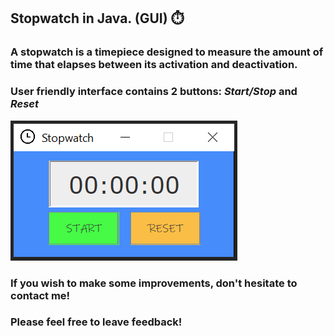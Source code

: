 ## Stopwatch in Java. (GUI) ⏱️

### A stopwatch is a timepiece designed to measure the amount of time that elapses between its activation and deactivation.
### User friendly interface contains 2 buttons: ***Start/Stop*** and ***Reset*** <br/>
![Screenshot of Stopwatch](https://github.com/Kamran-Dev/StartStopWatch_Java_Project/blob/master/Stopwatch.PNG)  <br/>
### If you wish to make some improvements, don't hesitate to contact me!
### Please feel free to leave feedback!

